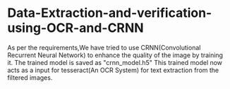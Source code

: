 # Data-Extraction-and-verification-using-OCR-and-CRNN
As per the requirements,We have tried to use CRNN(Convolutional Recurrent Neural Network) to enhance the quality of the image by training it.
The trained model is saved as "crnn_model.h5"
This trained model now acts as a input for tesseract(An OCR System) for text extraction from the filtered images.
